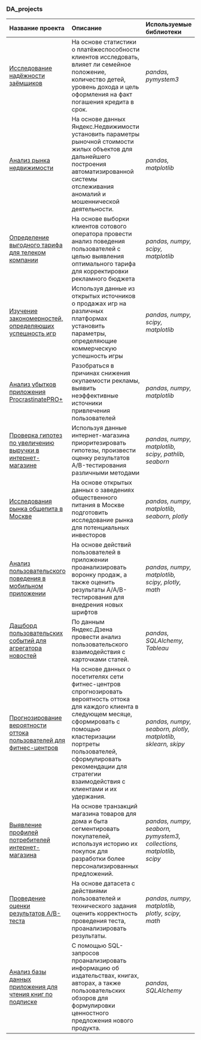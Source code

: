 ### DA_projects

| Название проекта | Описание | Используемые библиотеки |
| :---------------------- | :---------------------- | :---------------------- |
|[Исследование надёжности заёмщиков](banking_data_analysis)|На основе статистики о платёжеспособности клиентов исследовать, влияет ли семейное положение, количество детей, уровень дохода и цель оформления на факт погашения кредита в срок. | *pandas, pymystem3* |
| [Анализ рынка недвижимости](real_estate)| На основе данных Яндекс.Недвижимости установить параметры рыночной стоимости жилых объектов для дальнейшего построения автоматизированной системы отслеживания аномалий и мошеннической деятельности.  | *pandas, matplotlib*|
|[Определение выгодного тарифа для телеком компании](telecom_tariff)| На основе выборки клиентов сотового оператора провести анализ поведения пользователей с целью выявления оптимального тарифа для корректировки рекламного бюджета | *pandas, numpy, scipy, matplotlib* |
|[Изучение закономерностей, определяющих успешность игр](gamedev)| Используя данные из открытых источников о продажах игр на различных платформах установить параметры, определяющие коммерческую успешность игры| *pandas, numpy, scipy, matplotlib* |
|[Анализ убытков приложения ProcrastinatePRO+](startup_app_pro+)| Разобраться в причинах снижения окупаемости рекламы, выявить неэффективные источники привлечения пользователей | *pandas, numpy, matplotlib* |
|[Проверка гипотез по увеличению выручки в интернет-магазине](online_store_ABtest)|Используя данные интернет-магазина приоритезировать гипотезы, произвести оценку результатов A/B-тестирования различными методами| *pandas, numpy, matplotlib, scipy, pathlib, seaborn* |
|[Исследования рынка общепита в Москве](catering)| На основе открытых данных о заведениях общественного питания в Москве подготовить исследование рынка для потенциальных инвесторов | *pandas, numpy, matplotlib, seaborn, plotly* |
|[Анализ пользовательского поведения в мобильном приложении](mobile_app_AABtest)| На основе действий пользователей в приложении проанализировать воронку продаж, а также оценить результаты A/A/B-тестирования для внедрения новых шрифтов | *pandas, numpy, matplotlib, scipy, plotly, math* |
|[Дашборд пользовательских событий для агрегатора новостей](dash_yandex_dzen)| По данным Яндекс.Дзена провести анализ пользовательского взаимодействия с карточками статей. | *pandas, SQLAlchemy, Tableau* |
|[Прогнозирование вероятности оттока пользователей для фитнес-центров](fitness)|На основе данных о посетителях сети фитнес-центров спрогнозировать вероятность оттока для каждого клиента в следующем месяце, сформировать с помощью кластеризации портреты пользователей, сформулировать рекомендации для стратегии взаимодействия с клиентами и их удержания. |*pandas, numpy, seaborn, plotly, matplotlib, sklearn, skipy* |
|[Выявление профилей потребителей интернет-магазина](e-commerce)| На основе транзакций магазина товаров для дома и быта сегментировать покупателей, используя историю их покупок для разработки более персонализированных предложений. | *pandas, numpy, seaborn, pymystem3, collections, matplotlib, scipy* |
|[Проведение оценки результатов A/B-теста](funnel_ABtest)| На основе датасета с действиями пользователей и технического задания оценить корректность проведения теста, проанализировать результаты. | *pandas, numpy, matplotlib, plotly, scipy, math* |
|[Анализ базы данных приложения для чтения книг по подписке](SQL_books)| С помощью SQL-запросов проанализировать информацию об издательствах, книгах,  авторах, а также пользовательских обзоров для формулировки ценностного предложения нового продукта. | *pandas, SQLAlchemy* |

